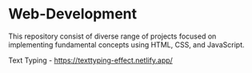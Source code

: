 # Web-Development
This repository consist of diverse range of projects focused on implementing fundamental concepts using HTML, CSS, and JavaScript.

Text Typing - https://texttyping-effect.netlify.app/
